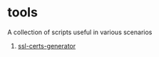 # tools
A collection of scripts useful in various scenarios

1. [ssl-certs-generator](./ssl-certs-generator)
